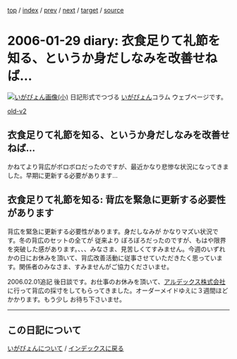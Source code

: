[top](https://igapyon.github.io/diary/) 
 / [index](https://igapyon.github.io/diary/2006/index.html) 
 / [prev](https://igapyon.github.io/diary/2006/ig060130.html) 
 / [next](https://igapyon.github.io/diary/2006/ig060128.html) 
 / [target](https://igapyon.github.io/diary/2006/ig060129.html) 
 / [source](https://github.com/igapyon/diary/blob/gh-pages/2006/ig060129.html.src.md) 

2006-01-29 diary: 衣食足りて礼節を知る、というか身だしなみを改善せねば…
=====================================================================================================
[![いがぴょん画像(小)](https://igapyon.github.io/diary/images/iga200306s.jpg "いがぴょん")](https://igapyon.github.io/diary/memo/memoigapyon.html) 日記形式でつづる [いがぴょん](https://igapyon.github.io/diary/memo/memoigapyon.html)コラム ウェブページです。

[old-v2](ig060129-orig.html)

## 衣食足りて礼節を知る、というか身だしなみを改善せねば…

かねてより背広がボロボロだったのですが、最近かなり悲惨な状況になってきました。早期に更新する必要があります…


## 衣食足りて礼節を知る: 背広を緊急に更新する必要性があります

背広を緊急に更新する必要性があります。身だしなみが かなりマズい状況です。冬の背広のセットの全てが 従来より ぼろぼろだったのですが、もはや限界を突破した感があります。、、、みなさま、見苦しくてすみません。今週のいずれかの日にお休みを頂いて、背広改善活動に従事させていただきたく思っています。関係者のみなさま、すみませんがご協力くださいませ。

2006.02.01追記 後日談です。お仕事のお休みを頂いて、[アルデックス株式会社](http://www.aldex.co.jp/profile.html)に行って背広の採寸をしてもらってきました。オーダーメイドゆえに３週間ほどかかります。もう少し お待ち下さいませ。

----------------------------------------------------------------------------------------------------

## この日記について
[いがぴょんについて](https://igapyon.github.io/diary/memo/memoigapyon.html) / [インデックスに戻る](https://igapyon.github.io/diary/idxall.html)

